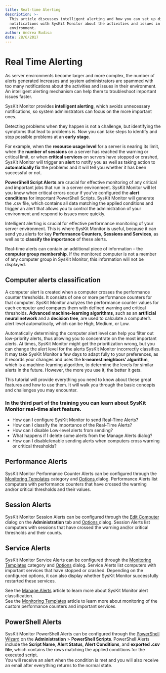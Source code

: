```yaml
---
title: Real-time Alerting
description: >-
  This article discusses intelligent alerting and how you can set up different
  notifications with SysKit Monitor about the activities and issues in your
  environment.
author: Andrea Budisa
date: 28/6/2017
---
```


# Real Time Alerting

As server environments become larger and more complex, the number of alerts generated increases and system administrators are spammed with too many notifications about the activities and issues in their environment. An intelligent alerting mechanism can help them to troubleshoot important issues faster.

SysKit Monitor provides **intelligent alerting**, which avoids unnecessary notifications, so system administrators can focus on the more important ones.

Detecting problems when they happen is not a challenge, but identifying the symptoms that lead to problems is. Now you can take steps to identify and stop possible problems at an **early stage**.

For example, when the **resource usage level** for a server is nearing its limit, when the **number of sessions** on a server has reached the warning or critical limit, or when **critical services** on servers have stopped or crashed, SysKit Monitor will trigger an **alert** to notify you as well as taking action to **automatically fix** the problems and it will tell you whether it has been successful or not.

**PowerShell Script Alerts** are crucial for effective monitoring of any critical and important jobs that run in a server environment. SysKit Monitor will let you know when critical errors occur if you’ve configured the **alert conditions** for important PowerShell Scripts. SysKit Monitor will generate the .csv file, which contains all data matching the applied conditions and trigger an alert that allows you to control the administration of your environment and respond to issues more quickly.

Intelligent alerting is crucial for effective performance monitoring of your server environment. This is where SysKit Monitor is useful, because it can send you alerts for key **Performance Counters**, **Sessions and Services**, as well as to **classify the importance** of these alerts.

Real-time alerts can contain an additional piece of information – the **computer group membership**. If the monitored computer is not a member of any computer group in SysKit Monitor, this information will not be displayed.

## Computer alerts classification

A computer alert is created when a computer crosses the performance counter thresholds. It consists of one or more performance counters for that computer. SysKit Monitor analyzes the performance counter values for each computer and compares them with defined warning and critical thresholds. **Advanced machine-learning algorithms**, such as an **artificial neural network** and a **decision tree**, are used to calculate a computer’s alert level automatically, which can be High, Medium, or Low.

Automatically determining the computer alert level can help you filter out low-priority alerts, thus allowing you to concentrate on the most important alerts. At times, SysKit Monitor might get the prioritization wrong, but you can change the alert level for the alerts SysKit Monitor incorrectly classifies. It may take SysKit Monitor a few days to adapt fully to your preferences, as it records your changes and uses the **k-nearest neighbors’ algorithm**, which is a machine-learning algorithm, to determine the levels for similar alerts in the future. However, the more you use it, the better it gets.

This tutorial will provide everything you need to know about these great features and how to use them. It will walk you through the basic concepts and challenges you may encounter.

### In the third part of the training you can learn about SysKit Monitor real-time alert feature.

* How can I configure SysKit Monitor to send Real-Time Alerts?
* How can I classify the importance of the Real-Time Alerts?
* How can I disable Low-level alerts from sending?
* What happens if I delete some alerts from the Manage Alerts dialog?
* How can I disable/enable sending alerts when computers cross warning or critical thresholds?

## Performance Alerts

SysKit Monitor Performance Counter Alerts can be configured through the [Monitoring Templates](../get-to-know-syskit-monitor/administration/monitoring-templates.md) category and [Options ](../get-to-know-syskit-monitor/backstage-screen/configuration/options.md#alerts)dialog. Performance Alerts list computers with performance counters that have crossed the warning and/or critical thresholds and their values.

## Session Alerts

SysKit Monitor Session Alerts can be configured through the [Edit Computer](../get-to-know-syskit-monitor/administration/servers-and-groups.md) dialog on the **Administration** tab and [Options ](../get-to-know-syskit-monitor/backstage-screen/configuration/options.md#alerts)dialog. Session Alerts list computers with sessions that have crossed the warning and/or critical thresholds and their counts.

## Service Alerts

SysKit Monitor Service Alerts can be configured through the [Monitoring Templates](../get-to-know-syskit-monitor/administration/monitoring-templates.md) category and [Options](https://github.com/SysKitTeam/docs-monitor/tree/955f0161938e8d56b74b18e9077bfe5dcc62bf63/get-to-know-syskit-monitor/backstage-screen/configuration/options/README.md#alerts.md) dialog. Service Alerts list computers with important services that have stopped or crashed. Depending on the configured options, it can also display whether SysKit Monitor successfully restarted these services.

See the [Manage Alerts](../get-to-know-syskit-monitor/backstage-screen/manage-data-gathering.md#manage-alerts) article to learn more about SysKit Monitor alert classification.  
See the [Monitoring Templates](../get-to-know-syskit-monitor/administration/monitoring-templates.md) article to learn more about monitoring of the custom performance counters and important services.

## PowerShell Alerts

SysKit Monitor PowerShell Alerts can be configured through the [PowerShell Wizard](../how-to/powershell-scripts/powershell-wizard.md) on the **Administration** &gt; **PowerShell Scripts**. PowerShell Alerts include the **Script Name**, **Alert Status**, **Alert Conditions**, and **exported .csv file**, which contains the rows matching the applied conditions for the executed script.  
You will receive an alert when the condition is met and you will also receive an email after everything returns to the normal state.

